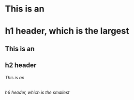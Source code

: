 # This is an <h1> h1 header, which is the largest
## This is an <h2> h2 header
###### This is an <h6> h6 header, which is the smallest
